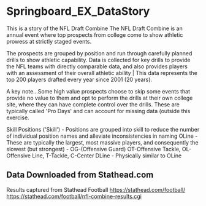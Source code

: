 # Springboard_EX_DataStory
  
This is a story of the NFL Draft Combine The NFL Draft Combine is an annual event where top prospects from college come to show athletic prowess at strictly staged events. 

The prospects are grouped by position and run through carefully planned drills to show athletic capability. Data is collected for key drills to provide the NFL teams with directly comparable data, and also provides players with an assessment of their overall athletic ability | This data represents the top 200 players drafted every year since 2001 (20 years). 

A key note...Some high value prospects choose to skip some events that provide no value to them and opt to perform the drills at their own college site, where they can have complete control over the drills. These are typically called 'Pro Days' and can account for missing data (outside this exercise. 


Skill Positions ('Skill') - Positions are grouped into skill to reduce the number of individual position names and alleviate inconsistencies in naming OLine - These are typically the largest, most massive players, and consequently the slowest (but strongest) - OG-(Offensive Guard) OT-Offensive Tackle, OL-Offensive Line, T-Tackle, C-Center DLine - Physically similar to OLine


## Data Downloaded from Stathead.com
 Results captured from Stathead Football
 https://stathead.com/football/
https://stathead.com/football/nfl-combine-results.cgi
